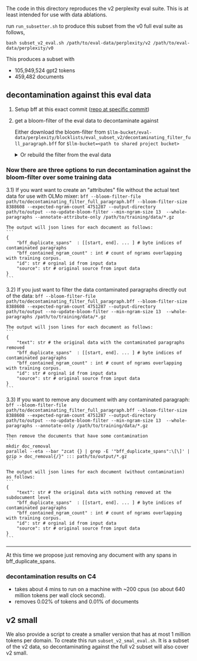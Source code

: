 The code in this directory reproduces the v2 perplexity eval suite. This is at least intended for use with data ablations.

run `run_subsetter.sh` to produce this subset from the v0 full eval suite as follows,

```
bash subset_v2_eval.sh /path/to/eval-data/perplexity/v2 /path/to/eval-data/perplexity/v0
```

This produces a subset with 
* 105,949,524 gpt2 tokens
* 459,482 documents

## decontamination against this eval data

1) Setup bff at this exact commit ([repo at specific commit](https://github.com/allenai/bff/tree/27e30eb64dea98796a4877ea80ea37de4cbe442f))
2) get a bloom-filter of the eval data to decontaminate against

    Either download the bloom-filter from `$llm-bucket/eval-data/perplexity/blocklists/eval_subset_v2/decontaminating_filter_full_paragraph.bff` for `$llm-bucket=<path to shared project bucket>`
    <details><summary> Or rebuild the filter from the eval data</summary>
        ```
        bff --bloom-filter-file path/to/decontaminating_filter_full_paragraph.bff --bloom-filter-size 8388608 --expected-ngram-count 4751287 --output-directory trash --filtering-threshold 1.0 --min-ngram-size 13  --whole-paragraphs --annotate-attribute-only `find /path/to/ai2-llm/eval-data/perplexity/v2/ -name *.gz`
        ```
    </details>


### Now there are three options to run decontamination against the bloom-filter over some training data
3.1) If you want want to create an "attributes" file without the actual text data for use with OLMo mixer:
    ```
    bff --bloom-filter-file path/to/decontaminating_filter_full_paragraph.bff --bloom-filter-size 8388608 --expected-ngram-count 4751287 --output-directory path/to/output --no-update-bloom-filter --min-ngram-size 13  --whole-paragraphs --annotate-attribute-only /path/to/training/data/*.gz
    ```

    The output will json lines for each document as follows:
    ```
    {
        "bff_duplicate_spans"  : [[start, end]. ... ] # byte indices of contaminated paragraphs
        "bff_contained_ngram_count" : int # count of ngrams overlapping with training corpus.
        "id": str # orginal id from input data
        "source": str # original source from input data
    }
    ```
3.2) If you just want to filter the data contaminated paragraphs directly out of the data:
    ```
    bff --bloom-filter-file path/to/decontaminating_filter_full_paragraph.bff --bloom-filter-size 8388608 --expected-ngram-count 4751287 --output-directory path/to/output --no-update-bloom-filter --min-ngram-size 13  --whole-paragraphs /path/to/training/data/*.gz
    ```
    
    The output will json lines for each document as follows:
    ```
    {
        "text": str # the original data with the contaminated paragraphs removed
        "bff_duplicate_spans"  : [[start, end]. ... ] # byte indices of contaminated paragraphs
        "bff_contained_ngram_count" : int # count of ngrams overlapping with training corpus.
        "id": str # orginal id from input data
        "source": str # original source from input data
    }
    ```
3.3) If you want to remove any document with any contaminated paragraph:
    ```
    bff --bloom-filter-file path/to/decontaminating_filter_full_paragraph.bff --bloom-filter-size 8388608 --expected-ngram-count 4751287 --output-directory path/to/output --no-update-bloom-filter --min-ngram-size 13  --whole-paragraphs --annotate-only /path/to/training/data/*.gz
    ```
    
    Then remove the documents that have some contamination
    ```
    mkdir doc_removal
    parallel --eta --bar "zcat {} | grep -E '"bff_duplicate_spans":\[\]' | gzip > doc_removal{/}" ::: path/to/output/*.gz
    ```

    The output will json lines for each document (without contamination) as follows:
    ```
    {
        "text": str # the original data with nothing removed at the subdocument level
        "bff_duplicate_spans"  : [[start, end]. ... ] # byte indices of contaminated paragraphs
        "bff_contained_ngram_count" : int # count of ngrams overlapping with training corpus.
        "id": str # orginal id from input data
        "source": str # original source from input data
    }
    ```


----


At this time we propose just removing any document with any spans in bff_duplicate_spans.


### decontamination results on C4
* takes about 4 mins to run on a machine with ~200 cpus (so about 640 million tokens per wall clock second).
* removes 0.02% of tokens and 0.01% of documents


## v2 small

We also provide a script to create a smaller version that has at most 1 million tokens per domain. To create this run `subset_v2_smal_eval.sh`. It is a subset of the v2 data, so decontaminating against the full v2 subset will also cover v2 small.
